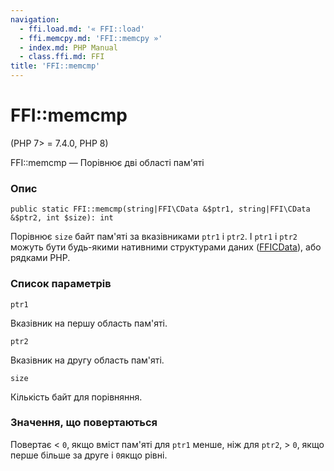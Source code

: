```yaml
---
navigation:
  - ffi.load.md: '« FFI::load'
  - ffi.memcpy.md: 'FFI::memcpy »'
  - index.md: PHP Manual
  - class.ffi.md: FFI
title: 'FFI::memcmp'
---
```

# FFI::memcmp

(PHP 7> = 7.4.0, PHP 8)

FFI::memcmp — Порівнює дві області пам'яті

### Опис

```methodsynopsis
public static FFI::memcmp(string|FFI\CData &$ptr1, string|FFI\CData &$ptr2, int $size): int
```

Порівнює `size` байт пам'яті за вказівниками `ptr1` і `ptr2`. І `ptr1` і `ptr2` можуть бути будь-якими нативними структурами даних ([FFICData](class.ffi-cdata.html)), або рядками PHP.

### Список параметрів

`ptr1`

Вказівник на першу область пам'яті.

`ptr2`

Вказівник на другу область пам'яті.

`size`

Кількість байт для порівняння.

### Значення, що повертаються

Повертає < `0`, якщо вміст пам'яті для `ptr1` менше, ніж для `ptr2`, > `0`, якщо перше більше за друге і `0`якщо рівні.

